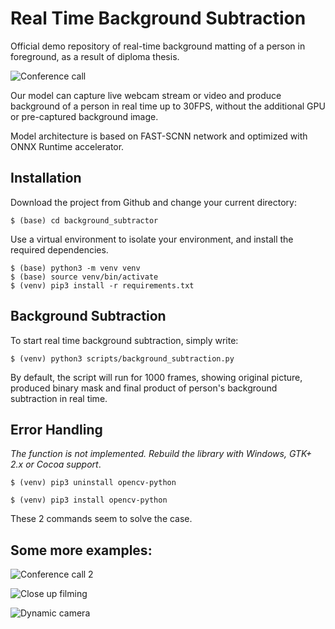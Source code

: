 # Real Time Background Subtraction  

Official demo repository of real-time background matting of a person in foreground, as a result of diploma thesis.

![Conference call](https://github.com/AmadejTratnik/background_subtractor/blob/main/images/conference_call1.gif)

Our model can capture live webcam stream or video and produce background of a person in real time up to 30FPS, without the additional GPU or pre-captured background image.

Model architecture is based on FAST-SCNN network and optimized with ONNX Runtime accelerator.

## Installation
Download the project from Github and change your current directory:
```
$ (base) cd background_subtractor
```
Use a virtual environment to isolate your environment, and install the required dependencies.
```
$ (base) python3 -m venv venv
$ (base) source venv/bin/activate
$ (venv) pip3 install -r requirements.txt
```

## Background Subtraction
To start real time background subtraction, simply write:
```
$ (venv) python3 scripts/background_subtraction.py
```

By default, the script will run for 1000 frames, showing original picture, produced binary mask and final product of person's background subtraction in real time.

## Error Handling
*The function is not implemented. Rebuild the library with Windows, GTK+ 2.x or Cocoa support*. 
```
$ (venv) pip3 uninstall opencv-python  
```
```
$ (venv) pip3 install opencv-python  
```
These 2 commands seem to solve the case.
## Some more examples:

![Conference call 2](https://github.com/AmadejTratnik/background_subtractor/blob/main/images/conference_call2.gif)

![Close up filming](https://github.com/AmadejTratnik/background_subtractor/blob/main/images/close_up.gif)

![Dynamic camera](https://github.com/AmadejTratnik/background_subtractor/blob/main/images/dynamic_background.gif)
